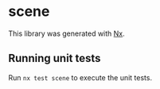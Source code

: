 # scene

This library was generated with [Nx](https://nx.dev).

## Running unit tests

Run `nx test scene` to execute the unit tests.
